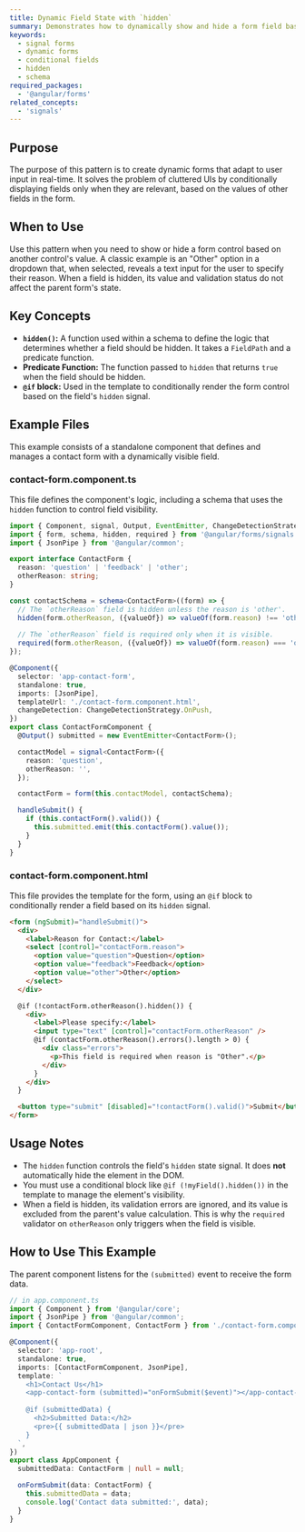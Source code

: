 ```yaml
---
title: Dynamic Field State with `hidden`
summary: Demonstrates how to dynamically show and hide a form field based on the value of another field using the `hidden` function in a signal form schema.
keywords:
  - signal forms
  - dynamic forms
  - conditional fields
  - hidden
  - schema
required_packages:
  - '@angular/forms'
related_concepts:
  - 'signals'
---
```


## Purpose

The purpose of this pattern is to create dynamic forms that adapt to user input in real-time. It solves the problem of cluttered UIs by conditionally displaying fields only when they are relevant, based on the values of other fields in the form.

## When to Use

Use this pattern when you need to show or hide a form control based on another control's value. A classic example is an "Other" option in a dropdown that, when selected, reveals a text input for the user to specify their reason. When a field is hidden, its value and validation status do not affect the parent form's state.

## Key Concepts

- **`hidden()`:** A function used within a schema to define the logic that determines whether a field should be hidden. It takes a `FieldPath` and a predicate function.
- **Predicate Function:** The function passed to `hidden` that returns `true` when the field should be hidden.
- **`@if` block:** Used in the template to conditionally render the form control based on the field's `hidden` signal.

## Example Files

This example consists of a standalone component that defines and manages a contact form with a dynamically visible field.

### contact-form.component.ts

This file defines the component's logic, including a schema that uses the `hidden` function to control field visibility.

```typescript
import { Component, signal, Output, EventEmitter, ChangeDetectionStrategy } from '@angular/core';
import { form, schema, hidden, required } from '@angular/forms/signals';
import { JsonPipe } from '@angular/common';

export interface ContactForm {
  reason: 'question' | 'feedback' | 'other';
  otherReason: string;
}

const contactSchema = schema<ContactForm>((form) => {
  // The `otherReason` field is hidden unless the reason is 'other'.
  hidden(form.otherReason, ({valueOf}) => valueOf(form.reason) !== 'other');
  
  // The `otherReason` field is required only when it is visible.
  required(form.otherReason, ({valueOf}) => valueOf(form.reason) === 'other');
});

@Component({
  selector: 'app-contact-form',
  standalone: true,
  imports: [JsonPipe],
  templateUrl: './contact-form.component.html',
  changeDetection: ChangeDetectionStrategy.OnPush,
})
export class ContactFormComponent {
  @Output() submitted = new EventEmitter<ContactForm>();

  contactModel = signal<ContactForm>({
    reason: 'question',
    otherReason: '',
  });

  contactForm = form(this.contactModel, contactSchema);

  handleSubmit() {
    if (this.contactForm().valid()) {
      this.submitted.emit(this.contactForm().value());
    }
  }
}
```

### contact-form.component.html

This file provides the template for the form, using an `@if` block to conditionally render a field based on its `hidden` signal.

```html
<form (ngSubmit)="handleSubmit()">
  <div>
    <label>Reason for Contact:</label>
    <select [control]="contactForm.reason">
      <option value="question">Question</option>
      <option value="feedback">Feedback</option>
      <option value="other">Other</option>
    </select>
  </div>

  @if (!contactForm.otherReason().hidden()) {
    <div>
      <label>Please specify:</label>
      <input type="text" [control]="contactForm.otherReason" />
      @if (contactForm.otherReason().errors().length > 0) {
        <div class="errors">
          <p>This field is required when reason is "Other".</p>
        </div>
      }
    </div>
  }

  <button type="submit" [disabled]="!contactForm().valid()">Submit</button>
</form>
```

## Usage Notes

- The `hidden` function controls the field's `hidden` state signal. It does **not** automatically hide the element in the DOM.
- You must use a conditional block like `@if (!myField().hidden())` in the template to manage the element's visibility.
- When a field is hidden, its validation errors are ignored, and its value is excluded from the parent's value calculation. This is why the `required` validator on `otherReason` only triggers when the field is visible.

## How to Use This Example

The parent component listens for the `(submitted)` event to receive the form data.

```typescript
// in app.component.ts
import { Component } from '@angular/core';
import { JsonPipe } from '@angular/common';
import { ContactFormComponent, ContactForm } from './contact-form.component';

@Component({
  selector: 'app-root',
  standalone: true,
  imports: [ContactFormComponent, JsonPipe],
  template: `
    <h1>Contact Us</h1>
    <app-contact-form (submitted)="onFormSubmit($event)"></app-contact-form>
    
    @if (submittedData) {
      <h2>Submitted Data:</h2>
      <pre>{{ submittedData | json }}</pre>
    }
  `,
})
export class AppComponent {
  submittedData: ContactForm | null = null;

  onFormSubmit(data: ContactForm) {
    this.submittedData = data;
    console.log('Contact data submitted:', data);
  }
}
```